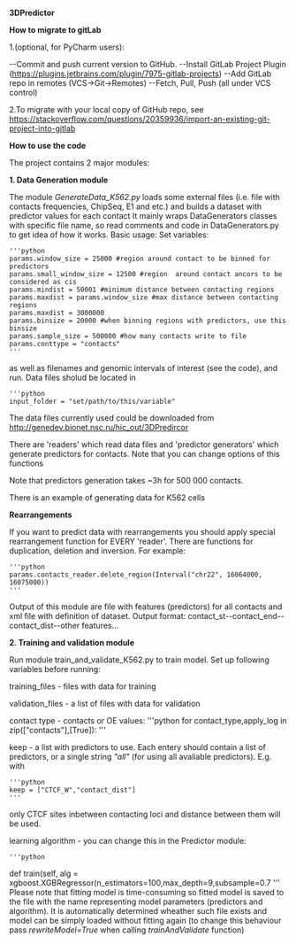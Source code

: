 **3DPredictor**

**How to migrate to gitLab**

1.(optional, for PyCharm users):

--Commit and push current version to GitHub.
--Install GitLab Project Plugin (https://plugins.jetbrains.com/plugin/7975-gitlab-projects)
--Add GitLab repo in remotes (VCS->Git->Remotes)
--Fetch, Pull, Push (all under VCS control)

2.To migrate with your local copy of GitHub repo, see 
https://stackoverflow.com/questions/20359936/import-an-existing-git-project-into-gitlab


**How to use the code**

The project contains 2 major modules:

**1. Data Generation module**

The module _GenerateData_K562.py_ loads some external files 
(i.e. file with contacts frequencies, ChipSeq, E1 and etc.) 
and builds a dataset with predictor values for each contact
It mainly wraps  DataGenerators classes with specific file name,
so read comments and code in DataGenerators.py to get idea of
how it works.
Basic usage:
Set variables:

    '''python
    params.window_size = 25000 #region around contact to be binned for predictors
    params.small_window_size = 12500 #region  around contact ancors to be considered as cis
    params.mindist = 50001 #minimum distance between contacting regions
    params.maxdist = params.window_size #max distance between contacting regions
    params.maxdist = 3000000
    params.binsize = 20000 #when binning regions with predictors, use this binsize
    params.sample_size = 500000 #how many contacts write to file
    params.conttype = "contacts"
    '''

as well as filenames and genomic intervals of interest 
(see the code), and run. Data files sholud be located in 
 
    '''python
    input_folder = "set/path/to/this/variable"
The data files currently used could be downloaded from 
http://genedev.bionet.nsc.ru/hic_out/3DPredircor

There are 'readers' which read data files and 'predictor generators' which generate predictors for contacts. Note that you can change options of this functions

Note that predictors generation takes ~3h for 500 000 contacts.

There is an example of generating data for K562 cells

**Rearrangements**

If you want to predict data with rearrangements you should apply special rearrangement function for EVERY 'reader'. There are functions for duplication, deletion and inversion. For example:

    '''python
    params.contacts_reader.delete_region(Interval("chr22", 16064000, 16075000))
    '''

Output of this module are file with features (predictors) for all contacts and xml file with definition of dataset. Output format: contact_st--contact_end--contact_dist--other features...

**2. Training and validation module**

Run module train_and_validate_K562.py to train model.
Set up following variables before running:

training_files - files with data for training

validation_files - a list of files with data for validation

contact type - contacts or OE values:
    '''python
    for contact_type,apply_log in zip(["contacts"],[True]):
    '''

keep - a list with predictors to use. Each entery should 
contain a list of predictors, or a single string _"all"_
(for using all avaliable predictors). 
E.g. with
 
    '''python
    keep = ["CTCF_W","contact_dist"] 
    '''
 only CTCF sites inbetween contacting loci and distance between them will be used.
 
learning algorithm - you can change this in the Predictor module:

    '''python
def train(self,
              alg = xgboost.XGBRegressor(n_estimators=100,max_depth=9,subsample=0.7    '''
 Please note that fitting model is time-consuming so fitted model is saved to the file with the name 
 representing model parameters (predictors and algorithm). 
 It is automatically determined wheather such file exists and
 model can be simply loaded without fitting again 
 (to change this behaviour pass _rewriteModel=True_ when calling 
 _trainAndValidate_ function)
 
 